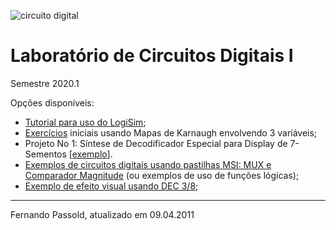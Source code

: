 ![circuito digital](https://images.unsplash.com/photo-1517077304055-6e89abbf09b0?ixlib=rb-1.2.1&ixid=MXwxMjA3fDB8MHxwaG90by1wYWdlfHx8fGVufDB8fHw%3D&auto=format&fit=crop&w=1650&q=80)

# Laboratório de Circuitos Digitais I

Semestre 2020.1

Opções disponíveis:

* [Tutorial para uso do LogiSim](Uso_LogiSim.html);
* [Exercícios](exe_mapas_K_2021_1/exemplos_mapas_K3.html) iniciais usando Mapas de Karnaugh envolvendo 3 variáveis;
* Projeto No 1: Síntese de Decodificador Especial para Display de 7-Sementos [[exemplo](exemplo_projeto_1/Projeto_no_7_exemplo.html)].
* [Exemplos de circuitos digitais usando pastilhas MSI: MUX e Comparador Magnitude](MSI_exemplos/exercicios_01.html) (ou exemplos de uso de funções lógicas);
* [Exemplo de efeito visual usando DEC 3/8](Lab_9_Efeito_Visual/Lab_9_Efeito_Visual_Usando_DEC.html);



---

Fernando Passold, atualizado em 09.04.2011

